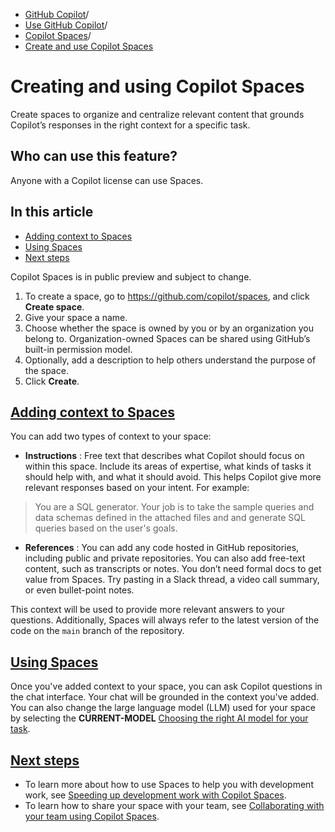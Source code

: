   * [GitHub Copilot](https://docs.github.com/en/copilot "GitHub Copilot")/
  * [Use GitHub Copilot](https://docs.github.com/en/copilot/using-github-copilot "Use GitHub Copilot")/
  * [Copilot Spaces](https://docs.github.com/en/copilot/using-github-copilot/copilot-spaces "Copilot Spaces")/
  * [Create and use Copilot Spaces](https://docs.github.com/en/copilot/using-github-copilot/copilot-spaces/creating-and-using-copilot-spaces "Create and use Copilot Spaces")


# Creating and using Copilot Spaces
Create spaces to organize and centralize relevant content that grounds Copilot’s responses in the right context for a specific task.
## Who can use this feature?
Anyone with a Copilot license can use Spaces.
## In this article
  * [Adding context to Spaces](https://docs.github.com/en/copilot/using-github-copilot/copilot-spaces/creating-and-using-copilot-spaces#adding-context-to-spaces)
  * [Using Spaces](https://docs.github.com/en/copilot/using-github-copilot/copilot-spaces/creating-and-using-copilot-spaces#using-spaces)
  * [Next steps](https://docs.github.com/en/copilot/using-github-copilot/copilot-spaces/creating-and-using-copilot-spaces#next-steps)


Copilot Spaces is in public preview and subject to change.
  1. To create a space, go to <https://github.com/copilot/spaces>, and click **Create space**.
  2. Give your space a name.
  3. Choose whether the space is owned by you or by an organization you belong to. Organization-owned Spaces can be shared using GitHub’s built-in permission model.
  4. Optionally, add a description to help others understand the purpose of the space.
  5. Click **Create**.


## [Adding context to Spaces](https://docs.github.com/en/copilot/using-github-copilot/copilot-spaces/creating-and-using-copilot-spaces#adding-context-to-spaces)
You can add two types of context to your space:
  * **Instructions** : Free text that describes what Copilot should focus on within this space. Include its areas of expertise, what kinds of tasks it should help with, and what it should avoid. This helps Copilot give more relevant responses based on your intent.
For example:
> You are a SQL generator. Your job is to take the sample queries and data schemas defined in the attached files and and generate SQL queries based on the user's goals.
  * **References** : You can add any code hosted in GitHub repositories, including public and private repositories. You can also add free-text content, such as transcripts or notes.
You don’t need formal docs to get value from Spaces. Try pasting in a Slack thread, a video call summary, or even bullet-point notes.


This context will be used to provide more relevant answers to your questions. Additionally, Spaces will always refer to the latest version of the code on the `main` branch of the repository.
## [Using Spaces](https://docs.github.com/en/copilot/using-github-copilot/copilot-spaces/creating-and-using-copilot-spaces#using-spaces)
Once you've added context to your space, you can ask Copilot questions in the chat interface. Your chat will be grounded in the context you've added.
You can also change the large language model (LLM) used for your space by selecting the **CURRENT-MODEL** [Choosing the right AI model for your task](https://docs.github.com/en/copilot/using-github-copilot/ai-models/choosing-the-right-ai-model-for-your-task).
## [Next steps](https://docs.github.com/en/copilot/using-github-copilot/copilot-spaces/creating-and-using-copilot-spaces#next-steps)
  * To learn more about how to use Spaces to help you with development work, see [Speeding up development work with Copilot Spaces](https://docs.github.com/en/copilot/using-github-copilot/copilot-spaces/speeding-up-development-work-with-copilot-spaces).
  * To learn how to share your space with your team, see [Collaborating with your team using Copilot Spaces](https://docs.github.com/en/copilot/using-github-copilot/copilot-spaces/collaborating-with-your-team-using-copilot-spaces).


